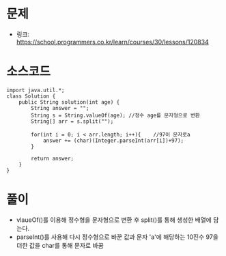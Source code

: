 # 문제
- 링크: 
<https://school.programmers.co.kr/learn/courses/30/lessons/120834>

# 소스코드
```
import java.util.*;
class Solution {
    public String solution(int age) {
        String answer = "";
        String s = String.valueOf(age); //정수 age를 문자형으로 변환
        String[] arr = s.split("");
        
        for(int i = 0; i < arr.length; i++){    //97이 문자로a
            answer += (char)(Integer.parseInt(arr[i])+97);
        }
        
        return answer;
    }
}
```
# 풀이
- vlaueOf()를 이용해 정수형을 문자형으로 변환 후 split()를 통해 생성한 배열에 담는다.
- parseInt()를 사용해 다시 정수형으로 바꾼 값과 문자 'a'에 해당하는 10진수 97을더한 값을 char를 통해 문자로 바꿈
